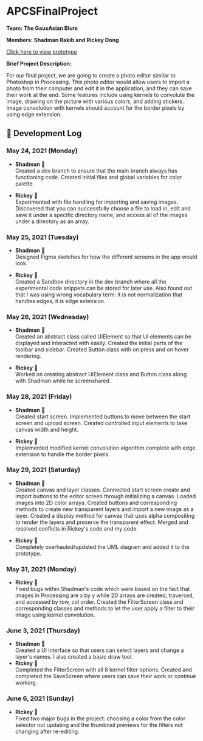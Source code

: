 # APCSFinalProject

**Team: The GausAsian Blurs**

**Members: Shadman Rakib and Rickey Dong**

[Click here to view prototype](https://docs.google.com/document/d/1v86gLCIc_fpCpbqTkr9O91Ksm-02LF-ZXFgFz6FKAlg/edit?usp=sharing)

**Brief Project Description:**

For our final project, we are going to create a photo editor similar to Photoshop in Processing. This photo editor would allow users to import a photo from their computer and edit it in the application, and they can save their work at the end. Some features include using kernels to convolute the image, drawing on the picture with various colors, and adding stickers. Image convolution with kernels should account for the border pixels by using edge extension.

## 📃 Development Log
### May 24, 2021 (Monday)
- **Shadman** 🧰  
    Created a dev branch to ensure that the main branch always has functioning code. Created initial files and global variables for color palette.
    
- **Rickey** 🎈  
    Experimented with file handling for importing and saving images. Discovered that you can successfully choose a file to load in, edit and save it under a specific directory name, and access all of the images under a directory as an array.
    
### May 25, 2021 (Tuesday)
- **Shadman** 🧰  
    Designed Figma sketches for how the different screens in the app would look.

- **Rickey** 🎈  
    Created a Sandbox directory in the dev branch where all the experimental code snippets can be stored for later use. Also found out that I was using wrong vocabulary term: it is not normalization that handles edges; it is edge extension.
    
### May 26, 2021 (Wednesday)
- **Shadman** 🧰  
    Created an abstract class called UiElement so that UI elements can be displayed and interacted with easily. Created the initial parts of the toolbar and sidebar. Created Button class with on press and on hover rendering.

- **Rickey** 🎈  
    Worked on creating abstract UiElement class and Button class along with Shadman while he screenshared.
    
### May 28, 2021 (Friday)
- **Shadman** 🧰  
    Created start screen. Implemented buttons to move between the start screen and upload screen. Created controlled input elements to take canvas width and height.

- **Rickey** 🎈  
    Implemented modified kernel convolution algorithm complete with edge extension to handle the border pixels.

### May 29, 2021 (Saturday)
- **Shadman** 🧰  
    Created canvas and layer classes. Connected start screen create and import buttons to the editor screen through initializing a canvas. Loaded images into 2D color arrays. Created buttons and corresponding methods to create new transparent layers and import a new image as a layer. Created a display method for canvas that uses alpha compositing to render the layers and preserve the transparent effect. Merged and resolved conflicts in Rickey's code and my code.

- **Rickey** 🎈  
    Completely overhauled/updated the UML diagram and added it to the prototype.

### May 31, 2021 (Monday)
- **Rickey** 🎈  
    Fixed bugs within Shadman's code which were based on the fact that images in Processing are x by y while 2D arrays are created, traversed, and accessed by row, col order. Created the FilterScreen class and corresponding classes and methods to let the user apply a filter to their image using kernel convolution.

### June 3, 2021 (Thursday)
- **Shadman** 🧰  
    Created a UI interface so that users can select layers and change a layer's names. I also created a basic draw tool.
- **Rickey** 🎈  
    Completed the FilterScreen with all 8 kernel filter options. Created and completed the SaveScreen where users can save their work or continue working.

### June 6, 2021 (Sunday)
- **Rickey** 🎈  
    Fixed two major bugs in the project: choosing a color from the color selector not updating and the thumbnail previews for the filters not changing after re-editing.

